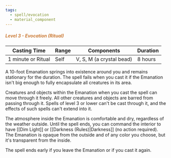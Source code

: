 ```yaml
---
tags:
  - spell/evocation
  - material_component
---
```

##### *<span style="color:rgb(203, 123, 55)">Level 3 - Evocation (Ritual)</span>*

|Casting Time|Range|Components|Duration|
|---|---|---|---|
|1 minute or Ritual|Self|V, S, M (a crystal bead)|8 hours|

A 10-foot Emanation springs into existence around you and remains stationary for the duration. The spell fails when you cast it if the Emanation isn't big enough to fully encapsulate all creatures in its area. 

Creatures and objects within the Emanation when you cast the spell can move through it freely. All other creatures and objects are barred from passing through it. Spells of level 3 or lower can't be cast through it, and the effects of such spells can't extend into it. 

The atmosphere inside the Emanation is comfortable and dry, regardless of the weather outside. Until the spell ends, you can command the interior to have [[Dim Light]] or [[Darkness (Rules)|Darkness]] (no action required). The Emanation is opaque from the outside and of any color you choose, but it's transparent from the inside. 

The spell ends early if you leave the Emanation or if you cast it again. 